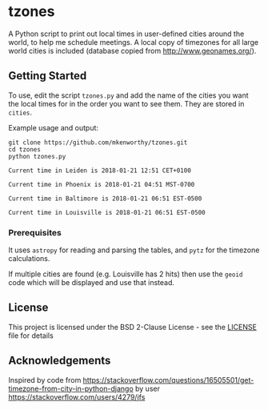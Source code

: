 # tzones

A Python script to print out local times in user-defined cities around
the world, to help me schedule meetings.
A local copy of timezones for all large world cities is included
(database copied from http://www.geonames.org/).

## Getting Started

To use, edit the script `tzones.py` and add the name of the cities you
want the local times for in the order you want to see them. They are
stored in `cities`.

Example usage and output:

```
git clone https://github.com/mkenworthy/tzones.git
cd tzones
python tzones.py

Current time in Leiden is 2018-01-21 12:51 CET+0100

Current time in Phoenix is 2018-01-21 04:51 MST-0700

Current time in Baltimore is 2018-01-21 06:51 EST-0500

Current time in Louisville is 2018-01-21 06:51 EST-0500
```

### Prerequisites

It uses `astropy` for reading and parsing the tables, and `pytz` for the
timezone calculations.

If multiple cities are found (e.g. Louisville has 2 hits) then use the
`geoid` code which will be displayed and use that instead.

## License

This project is licensed under the BSD 2-Clause License - see the [LICENSE](LICENSE) file for details

## Acknowledgements

Inspired by code from https://stackoverflow.com/questions/16505501/get-timezone-from-city-in-python-django
 by user https://stackoverflow.com/users/4279/jfs

